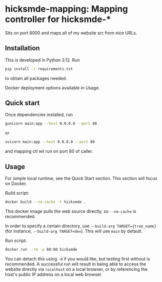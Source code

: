 # hicksmde-mapping: Mapping controller for hicksmde-*

Sits on port 8000 and maps all of my website src from nice URLs.

## Installation

This is developed in Python 3.12. Run

```bash
pip install -r requirements.txt
```

to obtain all packages needed.

Docker deployment options available in Usage.

## Quick start

Once dependencies installed, run

```bash
gunicorn main:app --host 0.0.0.0 --port 80
```

or

```bash
uvicorn main:app --host 0.0.0.0 --port 80
```

and mapping ctl wil run on port 80 of caller.

## Usage

For simple local runtime, see the Quick Start section. This section will focus on Docker.

Build script:

```bash
docker build --no-cache -t hicksmde .
```

This docker image pulls the web source directly, so `--no-cache` is recommended.

In order to specify a certain directory, use `--build-arg TARGET={tree_name}` (for instance, `--build-arg TARGET=dev`). This will use `main` by default.

Run script:

```bash
docker run --rm -p 80:80 hicksmde
```

You can detach this using `-d` if you would like, but testing first without is recommended. A successful run will result in being able to access the website directly via `localhost` on a local browser, or by referencing the host's public IP address on a local web browser.
